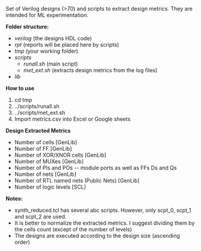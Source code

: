 Set of Verilog designs (>70) and scripts to extract design metrics. They are intended for ML experimentation.

**Folder structure:**
- *verilog* (the designs HDL code)
- *rpt* (reports will be placed here by scripts)
- *tmp* (your working folder)
- *scripts*
  - *runall.sh* (main script)
  - *met_ext.sh* (extracts design metrics from the log files)
- *lib*

**How to use**
1) cd tmp
2) ../scripts/runall.sh
3) ../scripts/met_ext.sh
4) Import metrics.csv into Excel or Google sheets

**Design Extracted Metrics**
- Number of cells [GenLib]
- Number of FF [GenLib]
- Number of XOR/XNOR cells [GenLib]
- Number of MUXes [GenLib]
- Number of PIs and POs -- module ports as well as FFs Ds and Qs
- Number of nets [GenLib] 
- Number of RTL named nets (Public Nets) [GenLib]
- Number of logic levels [SCL]

**Notes:**
- synth_reduced.tcl has several abc scripts. However, only scpt_0, scpt_1 and scpt_2 are used.
- It is better to normalize the extracted metrics. I suggest dividing them by the cells count (except of the number of levels)
- The designs are executed according to the design size (ascending order)
